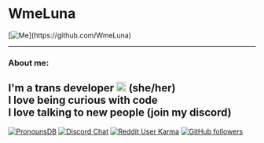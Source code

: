 # WmeLuna
[![Me](https://wmealtapi.herokuapp.com/api/githubpfp?)](https://github.com/WmeLuna)

---

### About me:
I'm a trans developer 
<img src="https://zoebijl.github.io/QueerCats/PNG/body/QueerCat_Trans.png" alt="drawing" width="20"/>
(she/her)  
I love being curious with code  
I love talking to new people (join my discord)
---

[![PronounsDB](https://img.shields.io/endpoint?url=https://pronoundb.org/shields/60b909afe86c606f875b2284&color=blueviolet&style=for-the-badge)](https://pronoundb.org/)
[![Discord Chat](https://img.shields.io/discord/843946323783057408.svg?color=blueviolet&logo=discord&logoColor=white&style=for-the-badge&label=discord)](https://discord.gg/f9qSnkfPtf) 
[![Reddit User Karma](https://img.shields.io/reddit/user-karma/combined/WmeLuna?color=blueviolet&label=Reddit&logo=reddit&logoColor=white&style=for-the-badge)](https://www.reddit.com/user/WmeLuna) 
[![GitHub followers](https://img.shields.io/github/followers/WmeLuna?color=blueviolet&label=Github%20followers&logo=github&logoColor=white&style=for-the-badge)](https://github.com/WmeLuna) 
